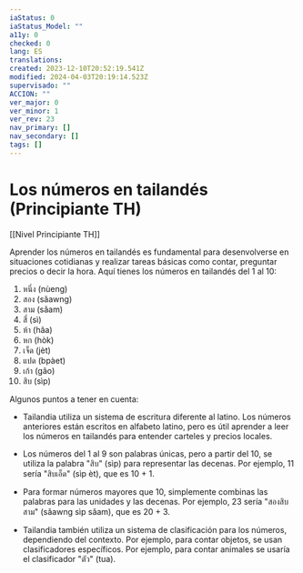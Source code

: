 ```yaml
---
iaStatus: 0
iaStatus_Model: ""
a11y: 0
checked: 0
lang: ES
translations: 
created: 2023-12-10T20:52:19.541Z
modified: 2024-04-03T20:19:14.523Z
supervisado: ""
ACCION: ""
ver_major: 0
ver_minor: 1
ver_rev: 23
nav_primary: []
nav_secondary: []
tags: []
---
```

# Los números en tailandés  (Principiante TH)

[[Nivel Principiante TH]]

Aprender los números en tailandés es fundamental para desenvolverse en situaciones cotidianas y realizar tareas básicas como contar, preguntar precios o decir la hora. Aquí tienes los números en tailandés del 1 al 10:

1. หนึ่ง (nùeng)
2. สอง (sǎawng)
3. สาม (sǎam)
4. สี่ (sì)
5. ห้า (hâa)
6. หก (hòk)
7. เจ็ด (jèt)
8. แปด (bpàet)
9. เก้า (gâo)
10. สิบ (sìp)

Algunos puntos a tener en cuenta:

- Tailandia utiliza un sistema de escritura diferente al latino. Los números anteriores están escritos en alfabeto latino, pero es útil aprender a leer los números en tailandés para entender carteles y precios locales.
    
- Los números del 1 al 9 son palabras únicas, pero a partir del 10, se utiliza la palabra "สิบ" (sìp) para representar las decenas. Por ejemplo, 11 sería "สิบเอ็ด" (sìp èt), que es 10 + 1.
    
- Para formar números mayores que 10, simplemente combinas las palabras para las unidades y las decenas. Por ejemplo, 23 sería "สองสิบสาม" (sǎawng sìp sǎam), que es 20 + 3.
    
- Tailandia también utiliza un sistema de clasificación para los números, dependiendo del contexto. Por ejemplo, para contar objetos, se usan clasificadores específicos. Por ejemplo, para contar animales se usaría el clasificador "ตัว" (tua).